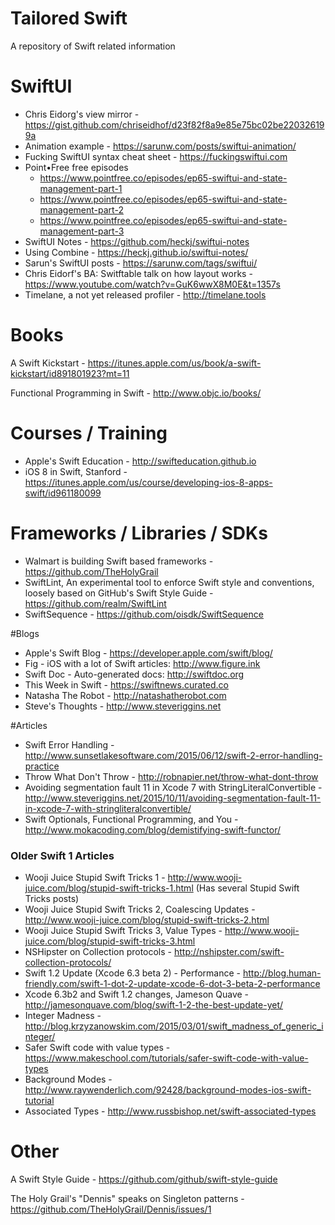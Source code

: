 # Tailored Swift
A repository of Swift related information

# SwiftUI

* Chris Eidorg's view mirror - https://gist.github.com/chriseidhof/d23f82f8a9e85e75bc02be220326199a
* Animation example - https://sarunw.com/posts/swiftui-animation/
* Fucking SwiftUI syntax cheat sheet - https://fuckingswiftui.com
* Point•Free free episodes
  * https://www.pointfree.co/episodes/ep65-swiftui-and-state-management-part-1
  * https://www.pointfree.co/episodes/ep65-swiftui-and-state-management-part-2
  * https://www.pointfree.co/episodes/ep65-swiftui-and-state-management-part-3
* SwiftUI Notes - https://github.com/heckj/swiftui-notes
* Using Combine - https://heckj.github.io/swiftui-notes/
* Sarun's SwiftUI posts - https://sarunw.com/tags/swiftui/
* Chris Eidorf's BA: Switftable talk on how layout works - https://www.youtube.com/watch?v=GuK6wwX8M0E&t=1357s
* Timelane, a not yet released profiler - http://timelane.tools

# Books

A Swift Kickstart - https://itunes.apple.com/us/book/a-swift-kickstart/id891801923?mt=11

Functional Programming in Swift - http://www.objc.io/books/

# Courses / Training

* Apple's Swift Education - http://swifteducation.github.io
* iOS 8 in Swift, Stanford - https://itunes.apple.com/us/course/developing-ios-8-apps-swift/id961180099

# Frameworks / Libraries / SDKs

* Walmart is building Swift based frameworks - https://github.com/TheHolyGrail
* SwiftLint, An experimental tool to enforce Swift style and conventions, loosely based on GitHub's Swift Style Guide - https://github.com/realm/SwiftLint
* SwiftSequence - https://github.com/oisdk/SwiftSequence

#Blogs

* Apple's Swift Blog - https://developer.apple.com/swift/blog/
* Fig - iOS with a lot of Swift articles: http://www.figure.ink
* Swift Doc - Auto-generated docs: http://swiftdoc.org
* This Week in Swift - https://swiftnews.curated.co
* Natasha The Robot - http://natashatherobot.com
* Steve's Thoughts - http://www.steveriggins.net

#Articles

* Swift Error Handling - http://www.sunsetlakesoftware.com/2015/06/12/swift-2-error-handling-practice
* Throw What Don't Throw - http://robnapier.net/throw-what-dont-throw
* Avoiding segmentation fault 11 in Xcode 7 with StringLiteralConvertible - http://www.steveriggins.net/2015/10/11/avoiding-segmentation-fault-11-in-xcode-7-with-stringliteralconvertible/
* Swift Optionals, Functional Programming, and You - http://www.mokacoding.com/blog/demistifying-swift-functor/

### Older Swift 1 Articles
* Wooji Juice Stupid Swift Tricks 1 - http://www.wooji-juice.com/blog/stupid-swift-tricks-1.html (Has several Stupid Swift Tricks posts)
* Wooji Juice Stupid Swift Tricks 2, Coalescing Updates - http://www.wooji-juice.com/blog/stupid-swift-tricks-2.html
* Wooji Juice Stupid Swift Tricks 3, Value Types - http://www.wooji-juice.com/blog/stupid-swift-tricks-3.html
* NSHipster on Collection protocols - http://nshipster.com/swift-collection-protocols/
* Swift 1.2 Update (Xcode 6.3 beta 2) - Performance - http://blog.human-friendly.com/swift-1-dot-2-update-xcode-6-dot-3-beta-2-performance
* Xcode 6.3b2 and Swift 1.2 changes, Jameson Quave - http://jamesonquave.com/blog/swift-1-2-the-best-update-yet/
* Integer Madness - http://blog.krzyzanowskim.com/2015/03/01/swift_madness_of_generic_integer/
* Safer Swift code with value types - https://www.makeschool.com/tutorials/safer-swift-code-with-value-types
* Background Modes - http://www.raywenderlich.com/92428/background-modes-ios-swift-tutorial
* Associated Types - http://www.russbishop.net/swift-associated-types


# Other

A Swift Style Guide - https://github.com/github/swift-style-guide

The Holy Grail's "Dennis" speaks on Singleton patterns - https://github.com/TheHolyGrail/Dennis/issues/1

